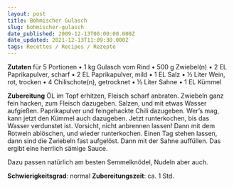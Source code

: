 ```yaml
---
layout: post
title: Böhmischer Gulasch
slug: bohmischer-gulasch
date_published: 2009-12-13T00:00:00.000Z
date_updated: 2021-12-13T11:09:30.000Z
tags: Recettes / Recipes / Rezepte
---
```


**Zutaten** für 5 Portionen
•	1 kg Gulasch vom Rind
•	500 g Zwiebel(n)
•	2 EL Paprikapulver, scharf
•	2 EL Paprikapulver, mild
•	1 EL Salz
•	½ Liter Wein, rot, trocken
•	4 Chilischote(n), getrocknet
•	½ Liter Sahne
•	1 EL Kümmel

**Zubereitung**
ÖL im Topf erhitzen, Fleisch scharf anbraten. Zwiebeln ganz fein hacken, zum Fleisch dazugeben. Salzen, und mit etwas Wasser aufgießen. Paprikapulver und feingehackte Chili dazugeben. Wer’s mag, kann jetzt den Kümmel auch dazugeben. Jetzt runterkochen, bis das Wasser verdunstet ist. Vorsicht, nicht anbrennen lassen! Dann mit dem Rotwein ablöschen, und wieder runterkochen. Einen Tag stehen lassen, dann sind die Zwiebeln fast aufgelöst. Dann mit der Sahne auffüllen. Das ergibt eine herrlich sämige Sauce.

Dazu passen natürlich am besten Semmelknödel, Nudeln aber auch.

**Schwierigkeitsgrad**: normal
**Zubereitungszeit**: ca. 1 Std.
